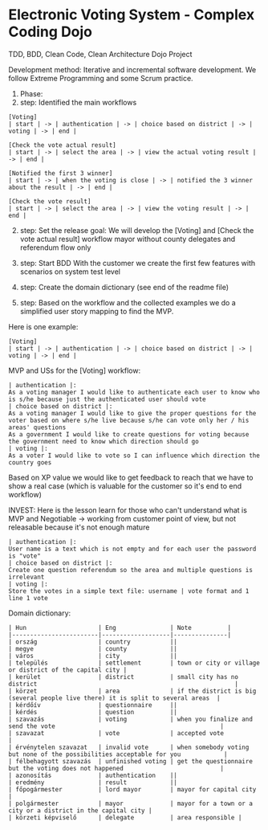# Electronic Voting System - Complex Coding Dojo
TDD, BDD, Clean Code, Clean Architecture Dojo Project

Development method:
Iterative and incremental software development. We follow Extreme Programming and some Scrum practice.

1. Phase:
  1. step: Identified the main workflows

    [Voting]
    | start | -> | authentication | -> | choice based on district | -> | voting | -> | end |

    [Check the vote actual result]
    | start | -> | select the area | -> | view the actual voting result | -> | end |

    [Notified the first 3 winner]
    | start | -> | when the voting is close | -> | notified the 3 winner about the result | -> | end |

    [Check the vote result]
    | start | -> | select the area | -> | view the voting result | -> | end |

  2. step: Set the release goal:
    We will develop the [Voting] and [Check the vote actual result] workflow mayor without county delegates and referendum flow only

  3. step: Start BDD
    With the customer we create the first few features with scenarios on system test level
    
  4. step: Create the domain dictionary (see end of the readme file)
  
  5. step: Based on the workflow and the collected examples we do a simplified user story mapping to find the MVP.
  
   Here is one example: 
    
    [Voting]
    | start | -> | authentication | -> | choice based on district | -> | voting | -> | end |
  
   MVP and USs for the [Voting] workflow:
   
    | authentication |:
    As a voting manager I would like to authenticate each user to know who is s/he because just the authenticated user should vote
    | choice based on district |:
    As a voting manager I would like to give the proper questions for the voter based on where s/he live because s/he can vote only her / his areas' questions
    As a government I would like to create questions for voting because the government need to know which direction should go 
    | voting |:
    As a voter I would like to vote so I can influence which direction the country goes
    
   Based on XP value we would like to get feedback to reach that we have to show a real case (which is valuable for the customer so it's end to end workflow) 
   
   INVEST: Here is the lesson learn for those who can't understand what is MVP and Negotiable -> working from customer point of view, but not releasable because it's not enough mature 
        
    | authentication |:
    User name is a text which is not empty and for each user the password is "vote"
    | choice based on district |:
    Create one question referendum so the area and multiple questions is irrelevant
    | voting |:
    Store the votes in a simple text file: username | vote format and 1 line 1 vote
  
  Domain dictionary:
  
    | Hun                    | Eng               | Note          |
    |------------------------|-------------------|---------------|
    | ország                 | country           ||
    | megye                  | county            ||
    | város                  | city              ||
    | település              | settlement        | town or city or village or district of the capital city |
    | kerület                | district          | small city has no district                                                       |
    | körzet                 | area              | if the district is big (several people live there) it is split to several areas  | 
    | kérdőív                | questionnaire     ||
    | kérdés                 | question          ||
    | szavazás               | voting            | when you finalize and send the vote                                              |
    | szavazat               | vote              | accepted vote                                                                    |
    | érvénytelen szavazat   | invalid vote      | when somebody voting but none of the possibilities acceptable for you            |
    | félbehagyott szavazás  | unfinished voting | get the questionnaire but the voting does not happened                           |
    | azonosítás             | authentication    ||
    | eredmény               | result            ||
    | főpogármester          | lord mayor        | mayor for capital city |
    | polgármester           | mayor             | mayor for a town or a city or a district in the capital city |
    | körzeti képviselő      | delegate          | area responsible | 
